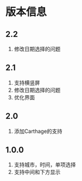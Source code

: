# 版本信息
## 2.2
1. 修改日期选择的问题

## 2.1
1. 支持横竖屏
2. 修改日期选择的问题
3. 优化界面

## 2.0
1. 添加Carthage的支持

## 1.0.0
1. 支持城市，时间，单项选择
2. 支持中间和下方显示


